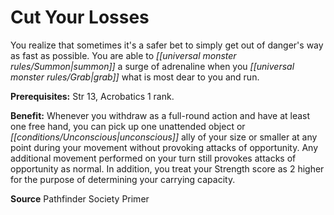 ﻿---
cssclass: [feats]

---
# Cut Your Losses

You realize that sometimes it's a safer bet to simply get out of danger's way as fast as possible. You are able to _[[universal monster rules/Summon|summon]]_ a surge of adrenaline when you _[[universal monster rules/Grab|grab]]_ what is most dear to you and run.

**Prerequisites:** Str 13, Acrobatics 1 rank.

**Benefit:** Whenever you withdraw as a full-round action and have at least one free hand, you can pick up one unattended object or _[[conditions/Unconscious|unconscious]]_ ally of your size or smaller at any point during your movement without provoking attacks of opportunity. Any additional movement performed on your turn still provokes attacks of opportunity as normal. In addition, you treat your Strength score as 2 higher for the purpose of determining your carrying capacity.

**Source** Pathfinder Society Primer
